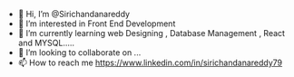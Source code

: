- 👋 Hi, I’m @Sirichandanareddy
- 👀 I’m interested in Front End Development
- 🌱 I’m currently learning web Designing , Database Management , React and MYSQL.....
- 💞️ I’m looking to collaborate on ...
- 📫 How to reach me https://www.linkedin.com/in/sirichandanareddy79

<!---
rscrark/rscrark is a ✨ special ✨ repository because its `README.md` (this file) appears on your GitHub profile.
You can click the Preview link to take a look at your changes.
--->
